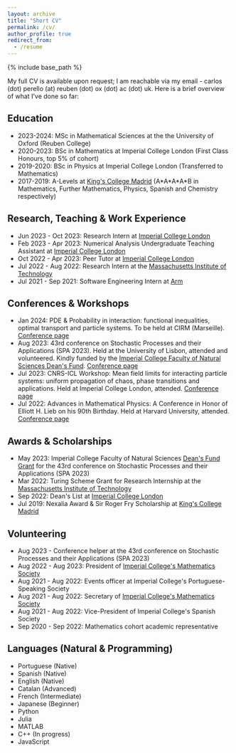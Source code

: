 ```yaml
---
layout: archive
title: "Short CV"
permalink: /cv/
author_profile: true
redirect_from:
  - /resume
---
```


{% include base_path %}

My full CV is available upon request; I am reachable via my email - carlos (dot) perello (at) reuben (dot) ox (dot) ac (dot) uk. Here is a brief overview of what I've done so far: 

Education
------
- 2023-2024: MSc in Mathematical Sciences at the the University of Oxford (Reuben College)
- 2020-2023: BSc in Mathematics at Imperial College London (First Class Honours, top 5% of cohort)
- 2019-2020: BSc in Physics at Imperial College London (Transferred to Mathematics)
- 2017-2019: A-Levels at [King's College Madrid](https://www.kingscollegeschools.org/) (A\*A\*A\*A\*B in Mathematics, Further Mathematics, Physics, Spanish and Chemistry respectively)

Research, Teaching & Work Experience
------
- Jun 2023 - Oct 2023: Research Intern at [Imperial College London](https://www.imperial.ac.uk/)
- Feb 2023 - Apr 2023: Numerical Analysis Undergraduate Teaching Assistant at [Imperial College London](https://www.imperial.ac.uk/)
- Oct 2022 - Apr 2023: Peer Tutor at [Imperial College London](https://www.imperial.ac.uk/)
- Jul 2022 - Aug 2022: Research Intern at the [Massachusetts Institute of Technology](https://www.mit.edu/)
- Jul 2021 - Sep 2021: Software Engineering Intern at [Arm](https://www.arm.com/)

Conferences & Workshops
------
- Jan 2024: PDE & Probability in interaction: functional inequalities, optimal transport and particle systems. To be held at CIRM (Marseille). [Conference page](https://conferences.cirm-math.fr/2988.html)
- Aug 2023: 43rd conference on Stochastic Processes and their Applications (SPA 2023). Held at the University of Lisbon, attended and volunteered. Kindly funded by the [Imperial College Faculty of Natural Sciences Dean's Fund](https://www.imperial.ac.uk/natural-sciences/education-and-teaching/fons-deans-fund/). [Conference page](https://www.spa2023.org/)
- Jul 2023: CNRS-ICL Workshop: Mean field limits for interacting particle systems: uniform propagation of chaos, phase transitions and applications. Held at Imperial College London, attended. [Conference page](https://www.imperial.ac.uk/events/163582/cnrs-icl-workshop-mean-field-limits-for-interacting-particle-systems-uniform-propagation-of-chaos-phase-transitions-and-applications/)
- Jul 2022: Advances in Mathematical Physics: A Conference in Honor of Elliott H. Lieb on his 90th Birthday. Held at Harvard University, attended. [Conference page](https://www.math.harvard.edu/event/conference-mathematics-of-statistical-mechanics-and-quantum-physics/)

Awards & Scholarships
------
- May 2023: Imperial College Faculty of Natural Sciences [Dean's Fund Grant](https://www.imperial.ac.uk/natural-sciences/education-and-teaching/fons-deans-fund/) for the 43rd conference on Stochastic Processes and their Applications (SPA 2023)
- Mar 2022: Turing Scheme Grant for Research Internship at the [Massachusetts Institute of Technology](https://www.mit.edu/)
- Sep 2022: Dean's List at [Imperial College London](https://www.imperial.ac.uk/)
- Jul 2019: Nexalia Award & Sir Roger Fry Scholarship at [King's College Madrid](https://www.kingscollegeschools.org/)

Volunteering
------
- Aug 2023 - Conference helper at the 43rd conference on Stochastic Processes and their Applications (SPA 2023)
- Aug 2022 - Aug 2023: President of [Imperial College's Mathematics Society](https://www.imperialmathsoc.com/)
- Aug 2021 - Aug 2022: Events officer at Imperial College's Portuguese-Speaking Society
- Aug 2021 - Aug 2022: Secretary of [Imperial College's Mathematics Society](https://www.imperialmathsoc.com/)
- Aug 2021 - Aug 2022: Vice-President of Imperial College's Spanish Society
- Sep 2020 - Sep 2022: Mathematics cohort academic representative

Languages (Natural & Programming)
------
- Portuguese (Native)
- Spanish (Native)
- English (Native)
- Catalan (Advanced)
- French (Intermediate)
- Japanese (Beginner)
- Python
- Julia
- MATLAB
- C++ (In progress)
- JavaScript
